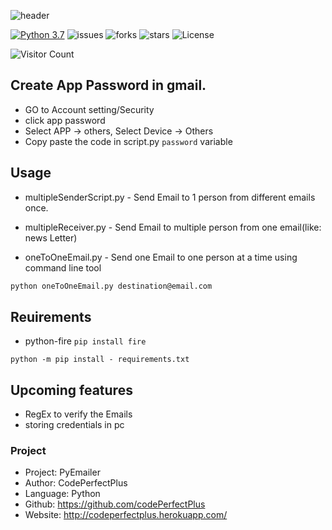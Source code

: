 ![header](https://capsule-render.vercel.app/api?type=wave&color=gradient&height=300&section=header&text=PyEmailer&fontSize=50)

[![Python 3.7](https://img.shields.io/badge/python-3.7-blue.svg)](https://www.python.org/downloads/release/python-360/)
![issues](https://img.shields.io/github/issues/codePerfectPlus/PyEmailer?style=plastic)
![forks](https://img.shields.io/github/forks/codePerfectPlus/PyEmailer)
![stars](https://img.shields.io/github/stars/codePerfectPlus/PyEmailer)
![License](https://img.shields.io/github/license/codePerfectPlus/PyEmailer)

![Visitor Count](https://profile-counter.glitch.me/PyEmailer/count.svg)

## Create App Password in gmail.

- GO to Account setting/Security
- click app password
- Select APP -> others, Select Device -> Others
- Copy paste the code in script.py `password` variable

## Usage

- multipleSenderScript.py - Send Email to 1 person from different emails once.
- multipleReceiver.py - Send Email to multiple person from one email(like: news Letter)

- oneToOneEmail.py - Send one Email to one person at a time using command line tool

```bash
python oneToOneEmail.py destination@email.com
```

## Reuirements

- python-fire `pip install fire`

`python -m pip install - requirements.txt`

## Upcoming features

- RegEx to verify the Emails 
- storing credentials in pc

### Project

- Project: PyEmailer
- Author: CodePerfectPlus
- Language: Python
- Github: https://github.com/codePerfectPlus
- Website: http://codeperfectplus.herokuapp.com/

